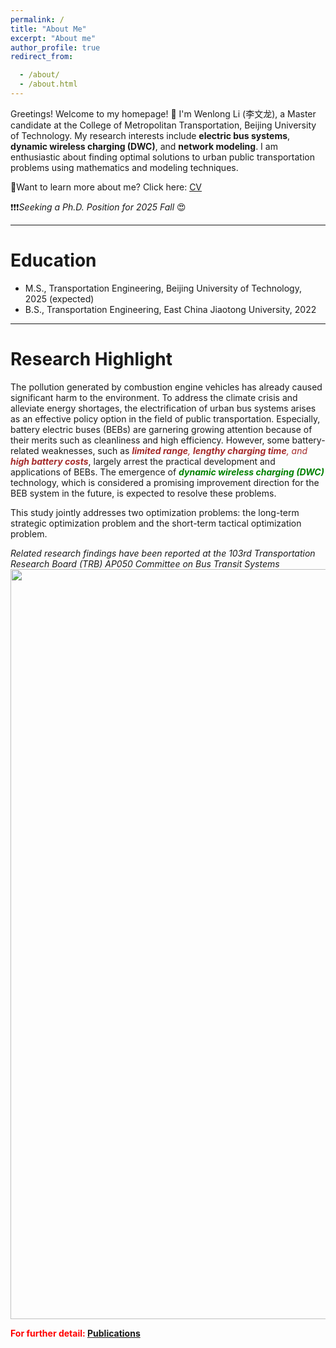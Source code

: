 ```yaml
---
permalink: /
title: "About Me"
excerpt: "About me"
author_profile: true
redirect_from: 

  - /about/
  - /about.html
---
```


Greetings! Welcome to my homepage! 👋 
I'm Wenlong Li (李文龙), a Master candidate at the College of Metropolitan Transportation, Beijing University of Technology. 
My research interests include **electric bus systems**, **dynamic wireless charging (DWC)**, and **network modeling**. 
I am enthusiastic about finding optimal solutions to urban public transportation problems using mathematics and modeling techniques.

🤔Want to learn more about me? Click here: [CV](https://wenlongl1.github.io/cv/)

❗❗❗*Seeking a Ph.D. Position for 2025 Fall* 😍

***
# Education 
* M.S., Transportation Engineering, Beijing University of Technology, 2025 (expected)
* B.S., Transportation Engineering, East China Jiaotong University, 2022

***
# Research Highlight
The pollution generated by combustion engine vehicles has already caused significant harm to the environment.
To address the climate crisis and alleviate energy shortages, the electrification of urban bus systems arises as an effective policy option in the field of public transportation.
Especially, battery electric buses (BEBs) are garnering growing attention because of their merits such as cleanliness and high efficiency.
However, some battery-related weaknesses, such as <span style = "color:brown">_**limited range**, **lengthy charging time**, and **high battery costs**_</span>, largely arrest the practical development and applications of BEBs.
The emergence of <span style = "color:green">_**dynamic wireless charging (DWC)**_</span> technology, which is considered a promising improvement direction for the BEB system in the future, is expected to resolve these problems.

This study jointly addresses two optimization problems: the long-term strategic optimization problem and the short-term tactical optimization problem.




*Related research findings have been reported at the 103rd Transportation Research Board (TRB) AP050 Committee on Bus Transit Systems*
<img src="https://WenlongL1.github.io/images/trb2024.jpg" width="1200"/>

<span style="color: red">**For further detail: [Publications](https://wenlongl1.github.io/publications/)**</span>
